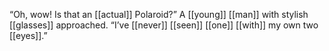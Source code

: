 “Oh, wow! Is that an [[actual]] Polaroid?” A [[young]] [[man]] with stylish [[glasses]] approached. “I’ve [[never]] [[seen]] [[one]] [[with]] my own two [[eyes]].”